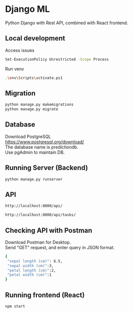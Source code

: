 # Django ML

Python Django with Rest API, combined with React frontend.

## Local development

Access issues

```sh
Set-ExecutionPolicy Unrestricted -Scope Process
```

Run venv

```sh
.\env\Scripts\activate.ps1
```

## Migration

```sh
python manage.py makemigrations
python manage.py migrate
```

## Database

Download PostgreSQL  
<https://www.postgresql.org/download/>  
The database name is predictiondb.  
Use pgAdmin to maintain DB.  

## Running Server (Backend)

```sh
python manage.py runserver
```

## API

```sh
http://localhost:8000/api/
```

```sh
http://localhost:8000/api/tasks/
```

## Checking API with Postman

Download Postman for Desktop.  
Send "GET" request, and enter query in JSON format.  

```sh
{
 "sepal length (cm)": 6.5,
 "sepal width (cm)":3,
 "petal length (cm)":2,
 "petal width (cm)":1
}
```

## Running frontend (React)

```sh
npm start
```
